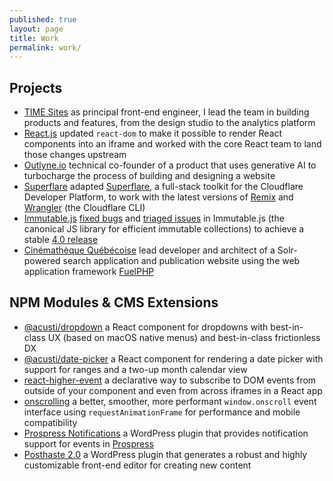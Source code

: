 ```yaml
---
published: true
layout: page
title: Work
permalink: work/
---
```


## Projects

-   [TIME Sites][] as principal front-end engineer, I lead the team in building products and features, from the design studio to the analytics platform
-   [React.js][] updated `react-dom` to make it possible to render React components into an iframe and worked with the core React team to land those changes upstream
-   [Outlyne.io][] technical co-founder of a product that uses generative AI to turbocharge the process of building and designing a website
-   [Superflare][] adapted [Superflare][superflare-docs], a full-stack toolkit for the Cloudflare Developer Platform, to work with the latest versions of [Remix][remix-docs] and [Wrangler][] (the Cloudflare CLI)
-   [Immutable.js][] [fixed bugs][immutable.js prs] and [triaged issues][immutable.js issues] in Immutable.js (the canonical JS library for efficient immutable collections) to achieve a stable [4.0 release][immutable.js release]
-   [Cinémathèque Québécoise][cq] lead developer and architect of a Solr-powered search application  and publication website using the web application framework [FuelPHP][]

[time sites]: https://jeremy-willer.getbrandcast.com
[react.js]: https://github.com/facebook/react/pull/12037
[immutable.js]: https://github.com/immutable-js/immutable-js/
[immutable.js prs]: https://github.com/immutable-js/immutable-js/pulls?q=is%3Apr+author%3Aacusti
[immutable.js issues]: https://github.com/immutable-js/immutable-js/issues/1494#issuecomment-386208338
[immutable.js release]: https://github.com/immutable-js/immutable-js/releases/tag/v4.0.0
[outlyne.io]: https://outlyne.io
[superflare]: https://github.com/jplhomer/superflare/pull/66
[superflare-docs]: https://superflare.dev
[remix-docs]: https://remix.run
[wrangler]: https://developers.cloudflare.com/workers/wrangler/
[cq]: http://collections.cinematheque.qc.ca/ 'Collections en ligne | La Cinémathèque québécoise'
[fuelphp]: http://www.fuelphp.com/ 'A CodeIgniter-like PHP5+ MVC framework'

## NPM Modules & CMS Extensions

-   [@acusti/dropdown][] a React component for dropdowns with best-in-class UX (based on macOS native menus) and best-in-class frictionless DX
-   [@acusti/date-picker][] a React component for rendering a date picker with support for ranges and a two-up month calendar view
-   [react-higher-event][] a declarative way to subscribe to DOM events from outside of your component and even from across iframes in a React app
-   [onscrolling][] a better, smoother, more performant `window.onscroll` event interface using `requestAnimationFrame` for performance and mobile compatibility
-   [Prospress Notifications][15] a WordPress plugin that provides notification support for events in [Prospress][16]
-   [Posthaste 2.0][17] a WordPress plugin that generates a robust and highly customizable front-end editor for creating new content

[@acusti/dropdown]: https://github.com/acusti/uikit/tree/main/packages/dropdown
[@acusti/date-picker]: http://github.com/acusti/uikit/tree/main/packages/date-picker
[react-higher-event]: https://github.com/bloodyowl/react-higher-event
[onscrolling]: https://github.com/acusti/onscrolling
[15]: https://github.com/acusti/pp-notifications
[16]: http://prospress.org/
[17]: https://github.com/acusti/posthaste
